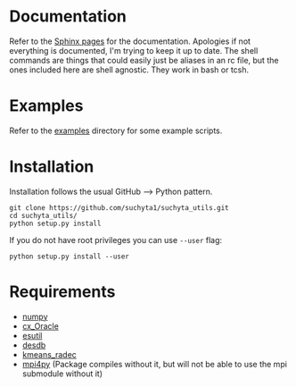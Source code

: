 <h1> Documentation </h1>

Refer to the [Sphinx pages](http://www.physics.ohio-state.edu/~suchyta.1/suchyta_utils/doc/html/) for the documentation.
Apologies if not everything is documented, I'm trying to keep it up to date.
The shell commands are things that could easily just be aliases in an rc file,
but the ones included here are shell agnostic. They work in bash or tcsh.


<h1> Examples </h1>

Refer to the [examples](https://github.com/suchyta1/suchyta_utils/tree/master/examples) directory for some example scripts.


<h1> Installation </h1>

Installation follows the usual GitHub --> Python pattern.
```
git clone https://github.com/suchyta1/suchyta_utils.git
cd suchyta_utils/
python setup.py install
```

If you do not have root privileges you can use `--user` flag:
```
python setup.py install --user
```


<h1> Requirements </h1>

* [numpy](http://www.numpy.org/)
* [cx_Oracle](http://cx-oracle.sourceforge.net/)
* [esutil](https://github.com/esheldon/esutil)
* [desdb](https://github.com/esheldon/desdb)
* [kmeans_radec](https://github.com/esheldon/kmeans_radec)
* [mpi4py](https://pypi.python.org/pypi/mpi4py) (Package compiles without it, but will not be able to use the mpi submodule without it)



